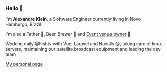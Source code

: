 ### Hello 👋

I'm **Alexandre Klein**, a Software Engineer currently living in Novo Hamburgo, Brazil.

I'm also a Father 👶, Beer Brewer 🍺 and [Event venue owner](https://www.facebook.com/CasteloIndoorPark) 🎉

Working daily @Fishtv with Vue, Laravel and NuxtJs :yum:, taking care of linux servers, maintaining our satellite broadcast equipment and leading the dev team

[My personal page](https://alexandre.dev)
